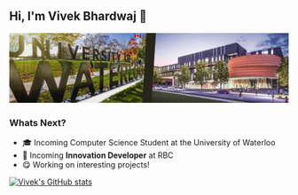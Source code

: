 ## Hi, I'm Vivek Bhardwaj 👋 

<img src="banner.png"></img>

### Whats Next?
* 🎓 Incoming Computer Science Student at the University of Waterloo
* 🦁 Incoming **Innovation Developer** at RBC
* 😋 Working on interesting projects!

[![Vivek's GitHub stats](https://github-readme-stats.vercel.app/api?username=vb153&show_icons=true&theme=nightowl)](https://github.com/vb153/github-readme-stats)
